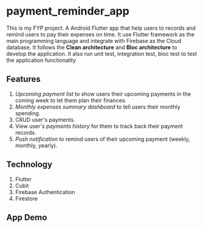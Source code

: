 # payment_reminder_app

This is my FYP project. A Android Flutter app that help users to records and remind users to pay their expenses on time. It use Flutter framework as the main programming language and integrate with Firebase as the Cloud database. It follows the **Clean architecture** and **Bloc architecture** to develop the application. It also run unit test, integration test, bloc test to test the application functionality


## Features
1. *Upcoming payment list* to show users their upcoming payments in the coming week to let them plan their finances.
2. *Monthly expenses summary dashboard* to tell users their monthly spending.
3. CRUD user's payments.
4. View user's *payments history* for them to track back their payment records.
5. *Push notification* to remind users of their upcoming payment (weekly, monthly, yearly).

## Technology
1. Flutter
2. Cubit
3. Firebase Authentication
4. Firestore

## App Demo



